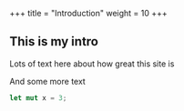 +++
title = "Introduction"
weight = 10
+++

## This is my intro

Lots of text here about how great this site is

And some more text

```rs
let mut x = 3;
```
